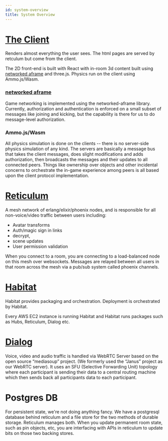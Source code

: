 ```yaml
---
id: system-overview
title: System Overview
---
```


# [The Client](https://github.com/mozilla/hubs) 
Renders almost everything the user sees. The html pages are served by retculum but come from the client.

The 2D front-end is built with React with in-room 3d content built using [networked aframe](https://github.com/networked-aframe/networked-aframe) and three.js. Physics run on the client using Ammo.js/Wasm. 

### [networked aframe](https://github.com/networked-aframe/networked-aframe)
Game networking is implemented using the networked-aframe library. Currently, authorization and authentication is enforced on a small subset of messages like joining and kicking, but the capability is there for us to do message-level authorization.

### Ammo.js/Wasm
All physics simulation is done on the clients -- there is no server-side physics simulation of any kind. The servers are basically a message bus that takes the client messages, does slight modifications and adds authorization, then broadcasts the messages and their updates to all connected peers. Things like ownership over objects and other incidental concerns to orchestrate the in-game experience among peers is all based upon the client protocol implementation.

# [Reticulum](https://github.com/mozilla/reticulum)
A mesh network of erlang/elixir/phoenix nodes, and is responsible for all non-voice/video traffic between users including:
 * Avatar transforms
 * Auth/magic sign in links
 * decrypt, 
 * scene updates
 * User permission validation 

When you connect to a room, you are connecting to a load-balanced node on this mesh over websockets. Messages are relayed between all users in that room across the mesh via a pub/sub system called phoenix channels.

# [Habitat](https://www.chef.io/products/chef-habitat)
Habitat provides packaging and orchestration. Deployment is orchestrated by Habitat.

Every AWS EC2 instance is running Habitat and Habitat runs packages such as Hubs, Reticulum, Dialog etc.

# [Dialog](https://github.com/mozilla/dialog)
Voice, video and audio traffic is handled via WebRTC Server based on the open source “mediasoup” project. (We formerly used the “Janus” project as our WebRTC server). It uses an SFU (Selective Forwarding Unit) topology where each participant is sending their data to a central routing machine which then sends back all participants data to each participant.

# Postgres DB
For persistent state, we're not doing anything fancy. We have a postgresql database behind reticulum and a file store for the two methods of durable storage. Reticulum manages both. When you update permanent room state, such as pin objects, etc, you are interfacing with APIs in reticulum to update bits on those two backing stores. 
